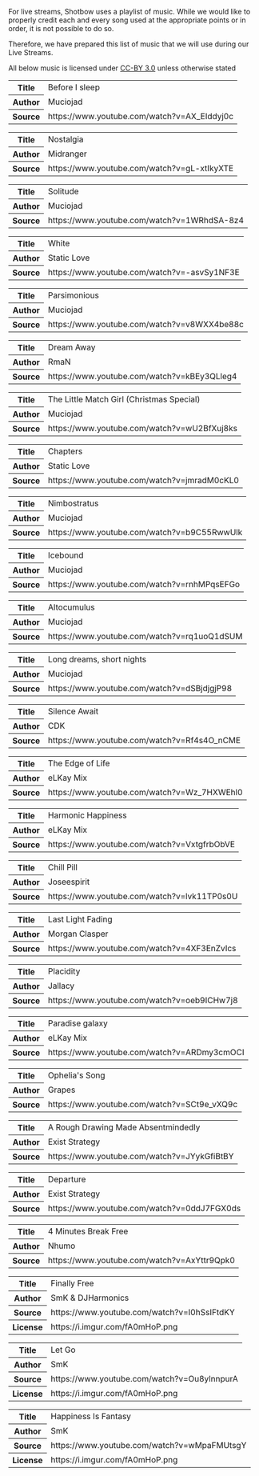 For live streams, Shotbow uses a playlist of music.  While we would like to properly credit each and every song used at the appropriate points or in order, it is not possible to do so.

Therefore, we have prepared this list of music that we will use during our Live Streams.

All below music is licensed under [CC-BY 3.0](creativecommons.org/licenses/by/3.0/) unless otherwise stated

<table>
<tr><th>Title<td>Before I sleep
<tr><th>Author<td>Muciojad
<tr><th>Source<td>https://www.youtube.com/watch?v=AX_EIddyj0c
</table>

<table>
<tr><th>Title<td>Nostalgia
<tr><th>Author<td>Midranger
<tr><th>Source<td>https://www.youtube.com/watch?v=gL-xtIkyXTE
</table>

<table>
<tr><th>Title<td>Solitude
<tr><th>Author<td>Muciojad
<tr><th>Source<td>https://www.youtube.com/watch?v=1WRhdSA-8z4
</table>

<table>
<tr><th>Title<td>White
<tr><th>Author<td>Static Love
<tr><th>Source<td>https://www.youtube.com/watch?v=-asvSy1NF3E
</table>

<table>
<tr><th>Title<td>Parsimonious
<tr><th>Author<td>Muciojad
<tr><th>Source<td>https://www.youtube.com/watch?v=v8WXX4be88c
</table>

<table>
<tr><th>Title<td>Dream Away
<tr><th>Author<td>RmaN
<tr><th>Source<td>https://www.youtube.com/watch?v=kBEy3QLleg4
</table>

<table>
<tr><th>Title<td>The Little Match Girl (Christmas Special)
<tr><th>Author<td>Muciojad
<tr><th>Source<td>https://www.youtube.com/watch?v=wU2BfXuj8ks
</table>

<table>
<tr><th>Title<td>Chapters
<tr><th>Author<td>Static Love
<tr><th>Source<td>https://www.youtube.com/watch?v=jmradM0cKL0
</table>

<table>
<tr><th>Title<td>Nimbostratus
<tr><th>Author<td>Muciojad
<tr><th>Source<td>https://www.youtube.com/watch?v=b9C55RwwUlk
</table>

<table>
<tr><th>Title<td>Icebound
<tr><th>Author<td>Muciojad
<tr><th>Source<td>https://www.youtube.com/watch?v=rnhMPqsEFGo
</table>

<table>
<tr><th>Title<td>Altocumulus
<tr><th>Author<td>Muciojad
<tr><th>Source<td>https://www.youtube.com/watch?v=rq1uoQ1dSUM
</table>

<table>
<tr><th>Title<td>Long dreams, short nights
<tr><th>Author<td>Muciojad
<tr><th>Source<td>https://www.youtube.com/watch?v=dSBjdjgjP98
</table>

<table>
<tr><th>Title<td>Silence Await
<tr><th>Author<td>CDK
<tr><th>Source<td>https://www.youtube.com/watch?v=Rf4s4O_nCME
</table>

<table>
<tr><th>Title<td>The Edge of Life
<tr><th>Author<td>eLKay Mix
<tr><th>Source<td>https://www.youtube.com/watch?v=Wz_7HXWEhl0
</table>

<table>
<tr><th>Title<td>Harmonic Happiness
<tr><th>Author<td>eLKay Mix
<tr><th>Source<td>https://www.youtube.com/watch?v=VxtgfrbObVE
</table>

<table>
<tr><th>Title<td>Chill Pill
<tr><th>Author<td>Joseespirit
<tr><th>Source<td>https://www.youtube.com/watch?v=lvk11TP0s0U
</table>

<table>
<tr><th>Title<td>Last Light Fading
<tr><th>Author<td>Morgan Clasper
<tr><th>Source<td>https://www.youtube.com/watch?v=4XF3EnZvIcs
</table>

<table>
<tr><th>Title<td>Placidity
<tr><th>Author<td>Jallacy
<tr><th>Source<td>https://www.youtube.com/watch?v=oeb9ICHw7j8
</table>

<table>
<tr><th>Title<td>Paradise galaxy
<tr><th>Author<td>eLKay Mix
<tr><th>Source<td>https://www.youtube.com/watch?v=ARDmy3cmOCI
</table>

<table>
<tr><th>Title<td>Ophelia's Song
<tr><th>Author<td>Grapes
<tr><th>Source<td>https://www.youtube.com/watch?v=SCt9e_vXQ9c
</table>

<table>
<tr><th>Title<td>A Rough Drawing Made Absentmindedly
<tr><th>Author<td>Exist Strategy
<tr><th>Source<td>https://www.youtube.com/watch?v=JYykGfiBtBY
</table>

<table>
<tr><th>Title<td>Departure
<tr><th>Author<td>Exist Strategy
<tr><th>Source<td>https://www.youtube.com/watch?v=0ddJ7FGX0ds
</table>

<table>
<tr><th>Title<td>4 Minutes Break Free
<tr><th>Author<td>Nhumo
<tr><th>Source<td>https://www.youtube.com/watch?v=AxYttr9Qpk0
</table>

<table>
<tr><th>Title<td>Finally Free
<tr><th>Author<td>SmK & DJHarmonics
<tr><th>Source<td>https://www.youtube.com/watch?v=I0hSsIFtdKY
<tr><th>License<td>https://i.imgur.com/fA0mHoP.png
</table>
  
<table>
<tr><th>Title<td>Let Go
<tr><th>Author<td>SmK
<tr><th>Source<td>https://www.youtube.com/watch?v=Ou8ylnnpurA
<tr><th>License<td>https://i.imgur.com/fA0mHoP.png
</table>
  
<table>
<tr><th>Title<td>Happiness Is Fantasy
<tr><th>Author<td>SmK
<tr><th>Source<td>https://www.youtube.com/watch?v=wMpaFMUtsgY
<tr><th>License<td>https://i.imgur.com/fA0mHoP.png
</table>
